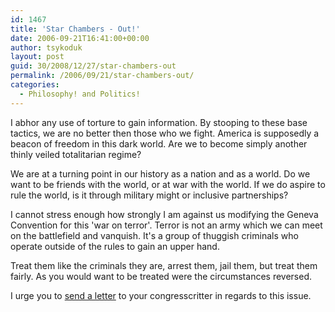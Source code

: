 ```yaml
---
id: 1467
title: 'Star Chambers - Out!'
date: 2006-09-21T16:41:00+00:00
author: tsykoduk
layout: post
guid: 30/2008/12/27/star-chambers-out
permalink: /2006/09/21/star-chambers-out/
categories:
  - Philosophy! and Politics!
---
```

I abhor any use of torture to gain information. By stooping to these base tactics, we are no better then those who we fight. America is supposedly a beacon of freedom in this dark world. Are we to become simply another thinly veiled totalitarian regime?


We are at a turning point in our history as a nation and as a world. Do we want to be friends with the world, or at war with the world. If we do aspire to rule the world, is it through military might or inclusive partnerships?


I cannot stress enough how strongly I am against us modifying the Geneva Convention for this 'war on terror'. Terror is not an army which we can meet on the battlefield and vanquish. It's a group of thuggish criminals who operate outside of the rules to gain an upper hand.


Treat them like the criminals they are, arrest them, jail them, but treat them fairly. As you would want to be treated were the circumstances reversed.


I urge you to <a href="http://action.downsizedc.org/wyc.php?cid=56">send a letter</a> to your congresscritter in regards to this issue.